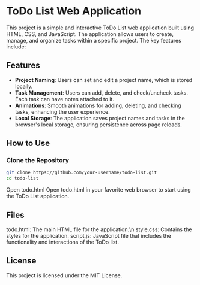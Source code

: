 # ToDo List Web Application

This project is a simple and interactive ToDo List web application built using HTML, CSS, and JavaScript. The application allows users to create, manage, and organize tasks within a specific project. The key features include:

## Features

- **Project Naming**: Users can set and edit a project name, which is stored locally.
- **Task Management**: Users can add, delete, and check/uncheck tasks. Each task can have notes attached to it.
- **Animations**: Smooth animations for adding, deleting, and checking tasks, enhancing the user experience.
- **Local Storage**: The application saves project names and tasks in the browser's local storage, ensuring persistence across page reloads.

## How to Use

### Clone the Repository

```bash
git clone https://github.com/your-username/todo-list.git
cd todo-list
```
Open todo.html
Open todo.html in your favorite web browser to start using the ToDo List application.

## Files
todo.html: The main HTML file for the application.\n
style.css: Contains the styles for the application.
script.js: JavaScript file that includes the functionality and interactions of the ToDo list.


## License
This project is licensed under the MIT License.
